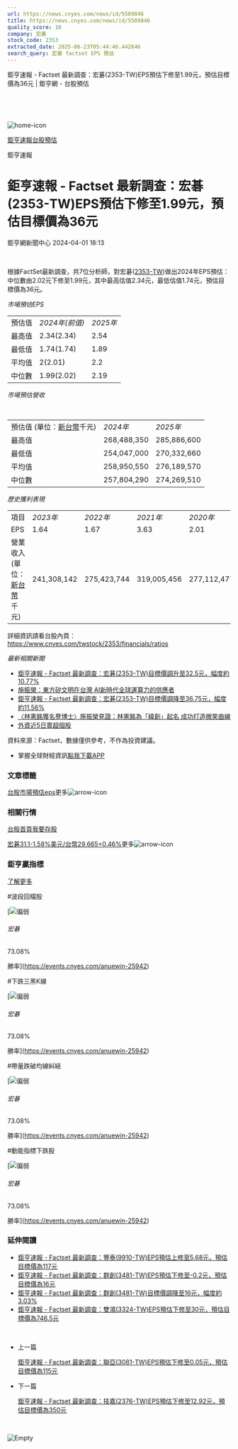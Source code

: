 ```yaml
---
url: https://news.cnyes.com/news/id/5509846
title: https://news.cnyes.com/news/id/5509846
quality_score: 10
company: 宏碁
stock_code: 2353
extracted_date: 2025-06-23T05:44:46.442646
search_query: 宏碁 factset EPS 預估
---
```


鉅亨速報 - Factset 最新調查：﻿宏碁(2353-TW)EPS預估下修至1.99元，預估目標價為36元 | 鉅亨網 - 台股預估

‌

‌

![home-icon](/assets/icons/breadCrumb/symbol-icon-home.svg)

[鉅亨速報](/news/cat/anue_live)[台股預估](/news/cat/tw_forecast)

鉅亨速報

# 鉅亨速報 - Factset 最新調查：﻿宏碁(2353-TW)EPS預估下修至1.99元，預估目標價為36元

鉅亨網新聞中心 2024-04-01 18:13

‌

根據FactSet最新調查，共7位分析師，對﻿宏碁([2353-TW](https://www.cnyes.com/twstock/2353))做出2024年EPS預估：中位數由2.02元下修至1.99元，其中最高估值2.34元，最低估值1.74元，預估目標價為36元。

*市場預估EPS*

|  |  |  |
| --- | --- | --- |
| 預估值 | *2024年(前值)* | *2025年* |
| 最高值 | 2.34(2.34) | 2.54 |
| 最低值 | 1.74(1.74) | 1.89 |
| 平均值 | 2(2.01) | 2.2 |
| 中位數 | 1.99(2.02) | 2.19 |

*市場預估營收*

‌

|  |  |  |
| --- | --- | --- |
| 預估值 (單位：[新台幣](https://invest.cnyes.com/forex/detail/usdtwd)千元) | *2024年* | *2025年* |
| 最高值 | 268,488,350 | 285,886,600 |
| 最低值 | 254,047,000 | 270,332,660 |
| 平均值 | 258,950,550 | 276,189,570 |
| 中位數 | 257,804,290 | 274,269,510 |

*歷史獲利表現*

|  |  |  |  |  |
| --- | --- | --- | --- | --- |
| 項目 | *2023年* | *2022年* | *2021年* | *2020年* |
| EPS | 1.64 | 1.67 | 3.63 | 2.01 |
| 營業收入 (單位：[新台幣](https://invest.cnyes.com/forex/detail/usdtwd)千元) | 241,308,142 | 275,423,744 | 319,005,456 | 277,112,477 |

詳細資訊請看台股內頁：  
<https://www.cnyes.com/twstock/2353/financials/ratios>

*最新相關新聞*

* [鉅亨速報 - Factset 最新調查：﻿宏碁(2353-TW)目標價調升至32.5元，幅度約10.77%](https://news.cnyes.com/news/id/5508903)
* [施振榮：東方矽文明在台灣 AI新時代全球運算力的供應者](https://news.cnyes.com/news/id/5508250)
* [鉅亨速報 - Factset 最新調查：﻿宏碁(2353-TW)目標價調降至36.75元，幅度約11.56%](https://news.cnyes.com/news/id/5508027)
* [〈林憲銘獲名譽博士〉施振榮見證：林憲銘為「緯創」起名 成功打造微笑曲線](https://news.cnyes.com/news/id/5507759)
* [外資近5日賣超個股](https://news.cnyes.com/news/id/5506524)

資料來源：Factset，數據僅供參考，不作為投資建議。

* 掌握全球財經資訊[點我下載APP](http://www.cnyes.com/app/?utm_source=mweb&utm_medium=HamMenuBanner&utm_campaign=fixed&utm_content=entr)

### 文章標籤

[台股](https://news.cnyes.com/tag/台股 "台股")[市場預估](https://news.cnyes.com/tag/市場預估 "市場預估")[eps](https://news.cnyes.com/tag/eps "eps")更多![arrow-icon](/assets/icons/arrows/arrow-down.svg)

### 相關行情

[台股首頁](https://www.cnyes.com/twstock)[我要存股](https://supr.link/8OHaU)

[﻿宏碁31.1-1.58%](https://www.cnyes.com/twstock/2353)[美元/台幣29.665+0.46%](https://invest.cnyes.com/forex/detail/USDTWD)更多![arrow-icon](/assets/icons/arrows/arrow-down.svg)

### 鉅亨贏指標

[了解更多](https://events.cnyes.com/anuewin-25942)

#波段回檔股

[![偏弱](/assets/icons/win-indicator/short.svg)

###### 宏碁

73.08%

勝率](https://events.cnyes.com/anuewin-25942)

#下跌三黑K線

[![偏弱](/assets/icons/win-indicator/short.svg)

###### 宏碁

73.08%

勝率](https://events.cnyes.com/anuewin-25942)

#帶量跌破均線糾結

[![偏弱](/assets/icons/win-indicator/short.svg)

###### 宏碁

73.08%

勝率](https://events.cnyes.com/anuewin-25942)

#動能指標下跌股

[![偏弱](/assets/icons/win-indicator/short.svg)

###### 宏碁

73.08%

勝率](https://events.cnyes.com/anuewin-25942)

### 延伸閱讀

* [鉅亨速報 - Factset 最新調查：豐泰(9910-TW)EPS預估上修至5.68元，預估目標價為117元](/news/id/6033913)
* [鉅亨速報 - Factset 最新調查：群創(3481-TW)EPS預估下修至-0.2元，預估目標價為16元](/news/id/6033912)
* [鉅亨速報 - Factset 最新調查：群創(3481-TW)目標價調降至16元，幅度約3.03%](/news/id/6033910)
* [鉅亨速報 - Factset 最新調查：雙鴻(3324-TW)EPS預估下修至30元，預估目標價為746.5元](/news/id/6033332)

‌

* 上一篇

  [鉅亨速報 - Factset 最新調查：聯亞(3081-TW)EPS預估下修至0.05元，預估目標價為115元](/news/id/5510016)
* 下一篇

  [鉅亨速報 - Factset 最新調查：技嘉(2376-TW)EPS預估下修至12.92元，預估目標價為350元](/news/id/5509589)

‌

![Empty](/assets/icons/skeleton/empty-image.svg)

‌
